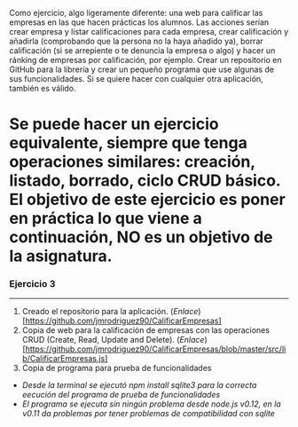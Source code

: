 Como ejercicio, algo ligeramente diferente: una web para calificar las empresas en las que hacen prácticas los alumnos. Las acciones serían crear empresa y listar calificaciones para cada empresa, crear calificación y añadirla (comprobando que la persona no la haya añadido ya), borrar calificación (si se arrepiente o te denuncia la empresa o algo) y hacer un ránking de empresas por calificación, por ejemplo. Crear un repositorio en GitHub para la librería y crear un pequeño programa que use algunas de sus funcionalidades. Si se quiere hacer con cualquier otra aplicación, también es válido.

Se puede hacer un ejercicio equivalente, siempre que tenga operaciones similares: creación, listado, borrado, ciclo CRUD básico. El objetivo de este ejercicio es poner en práctica lo que viene a continuación, NO es un objetivo de la asignatura.
======================================================================

### Ejercicio 3
_______________
1. Creado el repositorio para la aplicación. (*Enlace*)[https://github.com/jmrodriguez90/CalificarEmpresas]
2. Copia de web para la calificación de empresas con las operaciones CRUD (Create, Read, Update and Delete). (*Enlace*)[https://github.com/jmrodriguez90/CalificarEmpresas/blob/master/src/lib/CalificarEmpresas.js]
3. Copia de programa para prueba de funcionalidades

* *Desde la terminal se ejecutó npm install sqlite3 para la correcta eecución del programa de prueba de funcionalidades*
* *El programa se ejecuta sin ningún problema desde node.js v0.12, en la v0.11 da problemas por tener problemas de compatibilidad con sqlite*
